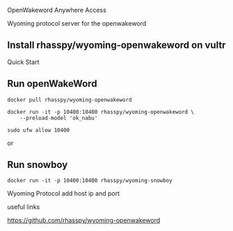 OpenWakeword  Anywhere Access

Wyoming protocol server for the openwakeword

## Install rhasspy/wyoming-openwakeword on vultr

Quick Start

## Run openWakeWord
~~~
docker pull rhasspy/wyoming-openwakeword

docker run -it -p 10400:10400 rhasspy/wyoming-openwakeword \
    --preload-model 'ok_nabu'

sudo ufw allow 10400
~~~

or

## Run snowboy
~~~
docker run -it -p 10400:10400 rhasspy/wyoming-snowboy
~~~

Wyoming Protocol add host ip and port

useful links

https://github.com/rhasspy/wyoming-openwakeword
